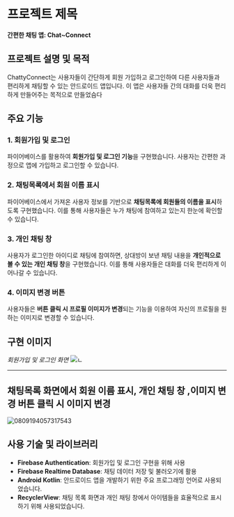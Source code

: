 # 프로젝트 제목

**간편한 채팅 앱: Chat~Connect**

## 프로젝트 설명 및 목적

ChattyConnect는 사용자들이 간단하게 회원 가입하고 로그인하여 다른 사용자들과 편리하게 채팅할 수 있는 안드로이드 앱입니다. 이 앱은 사용자들 간의 대화를 더욱 편리하게 만들어주는 목적으로 만들었슴다

## 주요 기능

### 1. 회원가입 및 로그인

파이어베이스를 활용하여 **회원가입 및 로그인 기능**을 구현했습니다. 사용자는 간편한 과정으로 앱에 가입하고 로그인할 수 있습니다.

### 2. 채팅목록에서 회원 이름 표시

파이어베이스에서 가져온 사용자 정보를 기반으로 **채팅목록에 회원들의 이름을 표시**하도록 구현했습니다. 이를 통해 사용자들은 누가 채팅에 참여하고 있는지 한눈에 확인할 수 있습니다.

### 3. 개인 채팅 창

사용자가 로그인한 아이디로 채팅에 참여하면, 상대방이 보낸 채팅 내용을 **개인적으로 볼 수 있는 개인 채팅 창**을 구현했습니다. 이를 통해 사용자들은 대화를 더욱 편리하게 이어나갈 수 있습니다.

### 4. 이미지 변경 버튼

사용자들은 **버튼 클릭 시 프로필 이미지가 변경**되는 기능을 이용하여 자신의 프로필을 원하는 이미지로 변경할 수 있습니다.

## 구현 이미지


*회원가입 및 로그인 화면*
![ㄴ](https://github.com/boradorying/chatingApp/assets/136980408/3fda8eff-1655-4af0-bb57-f1aad4b45f6a)

------------------------------
## 채팅목록 화면에서 회원 이름 표시, 개인 채팅 창 ,이미지 변경 버튼 클릭 시 이미지 변경
![0809194057317543](https://github.com/boradorying/chatingApp/assets/136980408/439d2d1d-a3e8-4538-9038-f4c287e75806)









## 사용 기술 및 라이브러리

- **Firebase Authentication**: 회원가입 및 로그인 구현을 위해 사용
- **Firebase Realtime Database**: 채팅 데이터 저장 및 불러오기에 활용
- **Android Kotlin**: 안드로이드 앱을 개발하기 위한 주요 프로그래밍 언어로 사용되었습니다.
- **RecyclerView**: 채팅 목록 화면과 개인 채팅 창에서 아이템들을 효율적으로 표시하기 위해 사용되었습니다.
